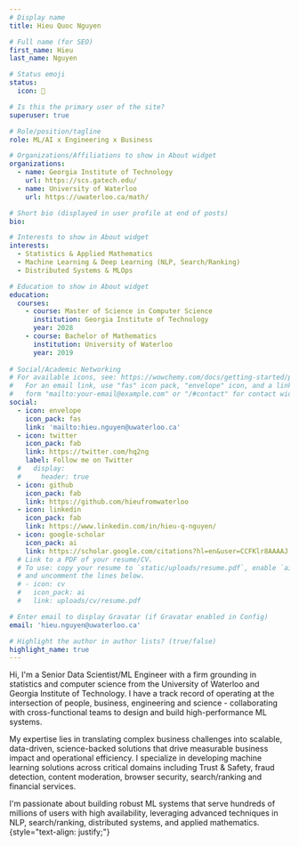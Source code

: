 ```yaml
---
# Display name
title: Hieu Quoc Nguyen

# Full name (for SEO)
first_name: Hieu
last_name: Nguyen

# Status emoji
status:
  icon: 🐢

# Is this the primary user of the site?
superuser: true

# Role/position/tagline
role: ML/AI x Engineering x Business

# Organizations/Affiliations to show in About widget
organizations:
  - name: Georgia Institute of Technology
    url: https://scs.gatech.edu/
  - name: University of Waterloo
    url: https://uwaterloo.ca/math/

# Short bio (displayed in user profile at end of posts)
bio:

# Interests to show in About widget
interests:
  - Statistics & Applied Mathematics
  - Machine Learning & Deep Learning (NLP, Search/Ranking)
  - Distributed Systems & MLOps

# Education to show in About widget
education:
  courses:
    - course: Master of Science in Computer Science
      institution: Georgia Institute of Technology
      year: 2028
    - course: Bachelor of Mathematics
      institution: University of Waterloo
      year: 2019
      
# Social/Academic Networking
# For available icons, see: https://wowchemy.com/docs/getting-started/page-builder/#icons
#   For an email link, use "fas" icon pack, "envelope" icon, and a link in the
#   form "mailto:your-email@example.com" or "/#contact" for contact widget.
social:
  - icon: envelope
    icon_pack: fas
    link: 'mailto:hieu.nguyen@uwaterloo.ca'
  - icon: twitter
    icon_pack: fab
    link: https://twitter.com/hq2ng
    label: Follow me on Twitter
  #   display:
  #     header: true
  - icon: github
    icon_pack: fab
    link: https://github.com/hieufromwaterloo
  - icon: linkedin
    icon_pack: fab
    link: https://www.linkedin.com/in/hieu-q-nguyen/
  - icon: google-scholar
    icon_pack: ai
    link: https://scholar.google.com/citations?hl=en&user=CCFKlr8AAAAJ
  # Link to a PDF of your resume/CV.
  # To use: copy your resume to `static/uploads/resume.pdf`, enable `ai` icons in `params.yaml`,
  # and uncomment the lines below.
  # - icon: cv
  #   icon_pack: ai
  #   link: uploads/cv/resume.pdf

# Enter email to display Gravatar (if Gravatar enabled in Config)
email: 'hieu.nguyen@uwaterloo.ca'

# Highlight the author in author lists? (true/false)
highlight_name: true
---
```


Hi, I'm a Senior Data Scientist/ML Engineer with a firm grounding in statistics and computer science from the University of Waterloo and Georgia Institute of Technology. I have a track record of operating at the intersection of people, business, engineering and science - collaborating with cross-functional teams to design and build high-performance ML systems.

My expertise lies in translating complex business challenges into scalable, data-driven, science-backed solutions that drive measurable business impact and operational efficiency. I specialize in developing machine learning solutions across critical domains including Trust & Safety, fraud detection, content moderation, browser security, search/ranking and financial services.

I'm passionate about building robust ML systems that serve hundreds of millions of users with high availability, leveraging advanced techniques in NLP, search/ranking, distributed systems, and applied mathematics.
{style="text-align: justify;"}